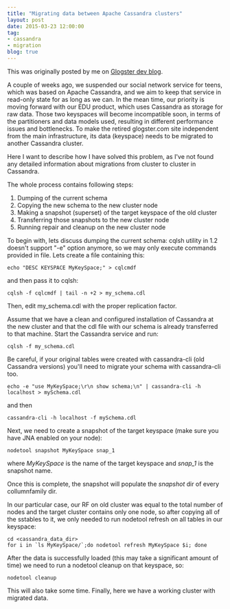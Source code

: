 ```yaml
---
title: "Migrating data between Apache Cassandra clusters"
layout: post
date: 2015-03-23 12:00:00
tag:
- cassandra
- migration
blog: true
---
```


This was originally posted by me on [Glogster dev blog](https://glogster.github.io/posts/2015/03/23/cassandra-migration.html).

A couple of weeks ago, we suspended our social network service for teens, which was based on Apache Cassandra, and we aim to keep that service in read-only state for as long as we can. In the mean time, our priority is moving forward with our EDU product, which uses Cassandra as storage for raw data. Those two keyspaces will become incompatible soon, in terms of the partitioners and data models used, resulting in different performance issues and bottlenecks. To make the retired glogster.com site independent from the main infrastructure, its data (keyspace) needs to be migrated to another Cassandra cluster.

Here I want to describe how I have solved this problem, as I've not found any detailed information about migrations from cluster to cluster in Cassandra.

The whole process contains following steps:

1. Dumping of the current schema
2. Copying the new schema to the new cluster node
4. Making a snapshot (superset) of the target keyspace of the old cluster
5. Transferring those snapshots to the new cluster node
6. Running repair and cleanup on the new cluster node

To begin with, lets discuss dumping the current schema:
cqlsh utility in 1.2 doesn't support "-e" option anymore, so we may only execute commands provided in file. Lets create a file containing this:

```
echo "DESC KEYSPACE MyKeySpace;" > cqlcmdf
```

and then pass it to cqlsh:

```
cqlsh -f cqlcmdf | tail -n +2 > my_schema.cdl
```

Then, edit my_schema.cdl with the proper replication factor.

Assume that we have a clean and configured installation of Cassandra at the new cluster and that the cdl file with our schema is already transferred to that machine. Start the Cassandra service and run:

```
cqlsh -f my_schema.cdl
```

Be careful, if your original tables were created with cassandra-cli (old Cassandra versions) you'll need to migrate your schema with cassandra-cli too.

```
echo -e "use MyKeySpace;\r\n show schema;\n" | cassandra-cli -h localhost > mySchema.cdl
```

and then

```
cassandra-cli -h localhost -f mySchema.cdl
```

Next, we need to create a snapshot of the target keyspace (make sure you have JNA enabled on your node):

```
nodetool snapshot MyKeySpace snap_1
```

where *MyKeySpace* is the name of the target keyspace and *snap_1* is the snapshot name.

Once this is complete, the snapshot will populate the *snapshot* dir of every collumnfamily dir.

In our particular case, our RF on old cluster was equal to the total number of nodes and the target cluster contains only one node, so after copying all of the sstables to it, we only needed to run nodetool refresh on all tables in our keyspace:

```
cd <cassandra_data_dir>
for i in `ls MyKeySpace/`;do nodetool refresh MyKeySpace $i; done
```

After the data is successfully loaded (this may take a significant amount of time) we need to run a nodetool cleanup on that keyspace, so:

```
nodetool cleanup
```

This will also take some time. Finally, here we have a working cluster with migrated data.
